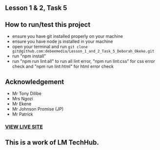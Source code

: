 ## Lesson 1 & 2, Task 5
## How to run/test this project
* ensure you have git installed properly on your machine
* ensure you have node js installed in your machine
* open your terminal and run `git clone git@github.com:debeemedia/Lesson_1_and_2_Task_5_Deborah_Okeke.git`
* run "npm install"
* run "npm run lint:all" to run all lint error, "npm run lint:css" for css error check and "npm run lint:html" for html error check
## Acknowledgement
* Mr Tony Dilibe
* Mrs Ngozi
* Mr Ekene
* Mr Johnson Promise (JP)
* Mr Patrick

### [VIEW LIVE SITE](https://debeemedia.github.io/Lesson_1_and_2_Task_5_Deborah_Okeke/html/myhobby.html)

## This is a work of LM TechHub.